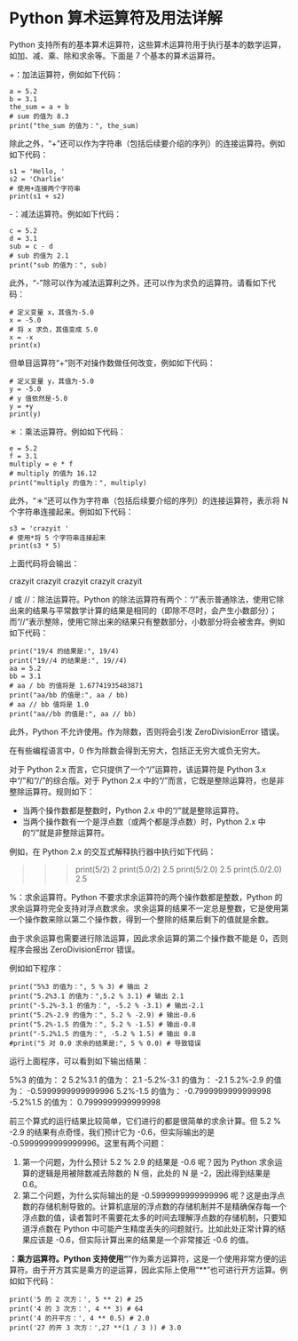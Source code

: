 # Python 算术运算符及用法详解

Python 支持所有的基本算术运算符，这些算术运算符用于执行基本的数学运算，如加、减、乘、除和求余等。下面是 7 个基本的算术运算符。

+：加法运算符，例如如下代码：

```
a = 5.2
b = 3.1
the_sum = a + b
# sum 的值为 8.3
print("the_sum 的值为：", the_sum)
```

除此之外，“+”还可以作为字符串（包括后续要介绍的序列）的连接运算符。例如如下代码：

```
s1 = 'Hello, '
s2 = 'Charlie'
# 使用+连接两个字符串
print(s1 + s2)
```

-：减法运算符。例如如下代码：

```
c = 5.2
d = 3.1
sub = c - d
# sub 的值为 2.1
print("sub 的值为：", sub)
```

此外，“-”除可以作为减法运算利之外，还可以作为求负的运算符。请看如下代码：

```
# 定义变量 x，其值为-5.0
x = -5.0
# 将 x 求负，其值变成 5.0
x = -x
print(x)
```

但单目运算符“+”则不对操作数做任何改变，例如如下代码：

```
# 定义变量 y，其值为-5.0
y = -5.0
# y 值依然是-5.0
y = +y
print(y)
```

＊：乘法运算符。例如如下代码：

```
e = 5.2
f = 3.1
multiply = e * f
# multiply 的值为 16.12
print("multiply 的值为：", multiply)
```

此外，“＊”还可以作为字符串（包括后续要介绍的序列）的连接运算符，表示将 N 个字符串连接起来。例如如下代码：

```
s3 = 'crazyit '
# 使用*将 5 个字符串连接起来
print(s3 * 5)
```

上面代码将会输出：

crazyit crazyit crazyit crazyit crazyit

/ 或 //：除法运算符。Python 的除法运算符有两个：“/”表示普通除法，使用它除出来的结果与平常数学计算的结果是相同的（即除不尽时，会产生小数部分）；而“//”表示整除，使用它除出来的结果只有整数部分，小数部分将会被舍弃。例如如下代码：

```
print("19/4 的结果是:", 19/4)
print("19//4 的结果是:", 19//4)
aa = 5.2
bb = 3.1
# aa / bb 的值将是 1.67741935483871
print("aa/bb 的值是:", aa / bb)
# aa // bb 值将是 1.0
print("aa//bb 的值是:", aa // bb)
```

此外，Python 不允许使用。作为除数，否则将会引发 ZeroDivisionError 错误。

在有些编程语言中，0 作为除数会得到无穷大，包括正无穷大或负无穷大。

对于 Python 2.x 而言，它只提供了一个“/”运算符，该运算符是 Python 3.x 中“/”和“//”的综合版。对于 Python 2.x 中的“/”而言，它既是整除运算符，也是非整除运算符。规则如下：

*   当两个操作数都是整数时，Python 2.x 中的“/”就是整除运算符。
*   当两个操作数有一个是浮点数（或两个都是浮点数）时，Python 2.x 中的“/”就是非整除运算符。

例如，在 Python 2.x 的交互式解释执行器中执行如下代码：

>>>print(5/2)
2
>>>print(5.0/2)
2.5
>>>print(5/2.0)
2.5
>>>print(5.0/2.0)
2.5

%：求余运算符。Python 不要求求余运算符的两个操作数都是整数，Python 的求余运算符完全支持对浮点数求余。求余运算的结果不一定总是整数，它是使用第一个操作数来除以第二个操作数，得到一个整除的结果后剩下的值就是余数。

由于求余运算也需要进行除法运算，因此求余运算的第二个操作数不能是 0，否则程序会报出 ZeroDivisionError 错误。

例如如下程序：

```
print("5%3 的值为：", 5 % 3) # 输出 2
print("5.2%3.1 的值为：",5.2 % 3.1) # 输出 2.1
print("-5.2%-3.1 的值为：", -5.2 % -3.1) # 输出-2.1
print("5.2%-2.9 的值为：", 5.2 % -2.9) # 输出-0.6
print("5.2%-1.5 的值为：", 5.2 % -1.5) # 输出-0.8
print("-5.2%1.5 的值为：", -5.2 % 1.5) # 输出 0.8
#print("5 对 0.0 求余的结果是:", 5 % 0.0) # 导致错误
```

运行上面程序，可以看到如下输出结果：

5%3 的值为： 2
5.2%3.1 的值为： 2.1
-5.2%-3.1 的值为： -2.1
5.2%-2.9 的值为： -0.5999999999999996
5.2%-1.5 的值为： -0.7999999999999998
-5.2%1.5 的值为： 0.7999999999999998

前三个算式的运行结果比较简单，它们进行的都是很简单的求余计算。但 5.2 % -2.9 的结果有点奇怪，我们预计它为 -0.6，但实际输出的是 -0.5999999999999996。这里有两个问题：

1.  第一个问题，为什么预计 5.2 % 2.9 的结果是 -0.6 呢？因为 Python 求余运算的逻辑是用被除数减去除数的 N 倍，此处的 N 是 -2，因此得到结果是 0.6。
2.  第二个问题，为什么实际输出的是 -0.5999999999999996 呢？这是由浮点数的存储机制导致的。计算机底层的浮点数的存储机制并不是精确保存每一个浮点数的值，读者暂时不需要花太多的时间去理解浮点数的存储机制，只要知道浮点数在 Python 中可能产生精度丢失的问题就行。比如此处正常计算的结果应该是 -0.6，但实际计算出来的结果是一个非常接近 -0.6 的值。

**：乘方运算符。Python 支持使用“**”作为乘方运算符，这是一个使用非常方便的运算符。由于开方其实是乘方的逆运算，因此实际上使用“**”也可进行开方运算。例如如下代码：

```
print('5 的 2 次方：', 5 ** 2) # 25
print('4 的 3 次方：', 4 ** 3) # 64
print('4 的开平方：', 4 ** 0.5) # 2.0
print('27 的开 3 次方：',27 **(1 / 3 )) # 3.0
```